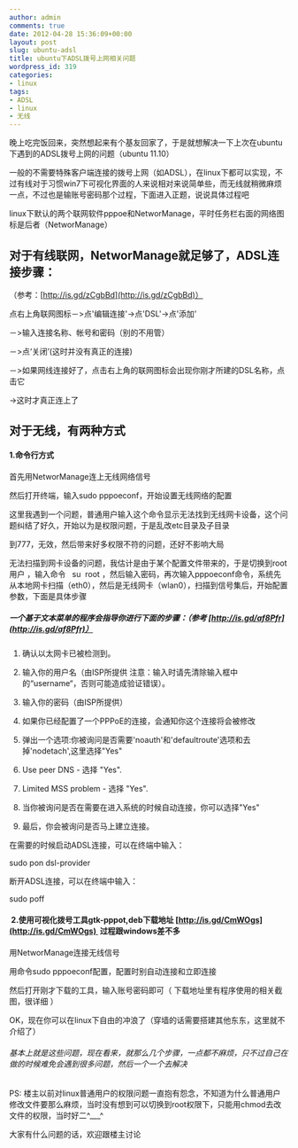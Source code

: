 ```yaml
---
author: admin
comments: true
date: 2012-04-28 15:36:09+00:00
layout: post
slug: ubuntu-adsl
title: ubuntu下ADSL拨号上网相关问题
wordpress_id: 319
categories:
- linux
tags:
- ADSL
- linux
- 无线
---
```


晚上吃完饭回来，突然想起来有个基友回家了，于是就想解决一下上次在ubuntu下遇到的ADSL拨号上网的问题（ubuntu 11.10）

一般的不需要特殊客户端连接的拨号上网（如ADSL），在linux下都可以实现，不过有线对于习惯win7下可视化界面的人来说相对来说简单些，而无线就稍微麻烦一点，不过也是输账号密码那个过程，下面进入正题，说说具体过程吧

linux下默认的两个联网软件pppoe和NetworManage，平时任务栏右面的网络图标是后者（NetworManage）


## 对于有线联网，NetworManage就足够了，ADSL连接步骤：


（参考：[http://is.gd/zCgbBd](http://is.gd/zCgbBd)）

点右上角联网图标－>点'编辑连接'->点'DSL'->点'添加'

－>输入连接名称、帐号和密码（别的不用管）

－>点‘关闭’(这时并没有真正的连接)

－>如果网线连接好了，点击右上角的联网图标会出现你刚才所建的DSL名称，点击它

->这时才真正连上了


## 对于无线，有两种方式




#### 1.命令行方式


首先用NetworManage连上无线网络信号

然后打开终端，输入sudo pppoeconf，开始设置无线网络的配置

这里我遇到一个问题，普通用户输入这个命令显示无法找到无线网卡设备，这个问题纠结了好久，开始以为是权限问题，于是乱改etc目录及子目录

到777，无效，然后带来好多权限不符的问题，还好不影响大局

无法扫描到网卡设备的问题，我估计是由于某个配置文件带来的，于是切换到root用户 ，输入命令   su  root ，然后输入密码，再次输入pppoeconf命令，系统先从本地网卡扫描（eth0），然后是无线网卡（wlan0），扫描到信号集后，开始配置参数，下面是具体步骤


##### 一个基于文本菜单的程序会指导你进行下面的步骤：（参考 [http://is.gd/af8Pfr](http://is.gd/af8Pfr)）


1. 确认以太网卡已被检测到。

2. 输入你的用户名（由ISP所提供 注意：输入时请先清除输入框中的“username“，否则可能造成验证错误）。

3. 输入你的密码（由ISP所提供）

4. 如果你已经配置了一个PPPoE的连接，会通知你这个连接将会被修改

5. 弹出一个选项:你被询问是否需要'noauth'和'defaultroute'选项和去掉'nodetach',这里选择"Yes"

6. Use peer DNS - 选择 "Yes".

7. Limited MSS problem - 选择 "Yes".

8. 当你被询问是否在需要在进入系统的时候自动连接，你可以选择"Yes"

9. 最后，你会被询问是否马上建立连接。

在需要的时候启动ADSL连接，可以在终端中输入：

sudo pon dsl-provider

断开ADSL连接，可以在终端中输入：

sudo poff


####  2.使用可视化拨号工具gtk-pppot,deb下载地址 [http://is.gd/CmWOgs](http://is.gd/CmWOgs)  过程跟windows差不多


用NetworManage连接无线信号

用命令sudo pppoeconf配置，配置时别自动连接和立即连接

然后打开刚才下载的工具，输入账号密码即可（ 下载地址里有程序使用的相关截图，很详细 ）

OK，现在你可以在linux下自由的冲浪了（穿墙的话需要搭建其他东东，这里就不介绍了）


###### 基本上就是这些问题，现在看来，就那么几个步骤，一点都不麻烦，只不过自己在做的时候难免会遇到很多问题，然后一个一个去解决


PS: 楼主以前对linux普通用户的权限问题一直抱有怨念，不知道为什么普通用户修改文件要那么麻烦，当时没有想到可以切换到root权限下，只能用chmod去改文件的权限，当时好二^___^

大家有什么问题的话，欢迎跟楼主讨论








